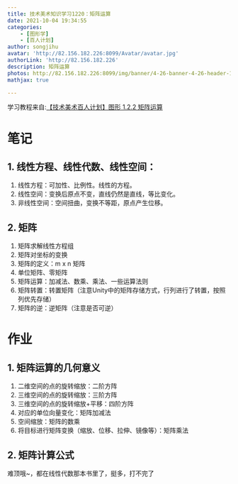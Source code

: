 ```yaml
---
title: 技术美术知识学习1220：矩阵运算
date: 2021-10-04 19:34:55
categories: 
    - [图形学]
    - [百人计划]
author: songjihu
avatar: 'http://82.156.182.226:8099/Avatar/avatar.jpg'
authorLink: 'http://82.156.182.226'
description: 矩阵运算
photos: http://82.156.182.226:8099/img/banner/4-26-banner-4-26-header-1920x848-v2-1920x848-674151069.png
mathjax: true

---
```


学习教程来自:[【技术美术百人计划】图形 1.2.2 矩阵运算](https://www.bilibili.com/video/BV1mi4y1T77i)

# 笔记
## 1. 线性方程、线性代数、线性空间：
1. 线性方程：可加性、比例性。线性的方程。
2. 线性空间：变换后原点不变，直线仍然是直线，等比变化。  
3. 非线性空间：空间扭曲，变换不等距，原点产生位移。

## 2. 矩阵
1. 矩阵求解线性方程组
2. 矩阵对坐标的变换
3. 矩阵的定义：m x n 矩阵
4. 单位矩阵、零矩阵
5. 矩阵运算：加减法、数乘、乘法、一些运算法则
6. 矩阵转置：转置矩阵（注意Unity中的矩阵存储方式，行列进行了转置，按照列优先存储）
7. 矩阵的逆：逆矩阵（注意是否可逆）

# 作业
## 1. 矩阵运算的几何意义

1. 二维空间的点的旋转缩放：二阶方阵
2. 三维空间的点的旋转缩放：三阶方阵
3. 三维空间的点的旋转缩放+平移：四阶方阵
4. 对应的单位向量变化：矩阵加减法
5. 空间缩放：矩阵的数乘
6. 将目标进行矩阵变换（缩放、位移、拉伸、镜像等）：矩阵乘法

## 2. 矩阵计算公式
难顶哦~，都在线性代数那本书里了，挺多，打不完了
